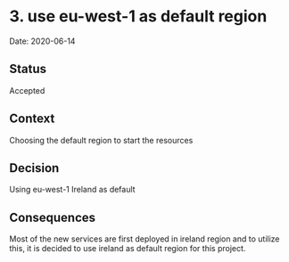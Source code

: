 # 3. use eu-west-1 as default region

Date: 2020-06-14

## Status

Accepted

## Context

Choosing the default region to start the resources

## Decision

Using eu-west-1 Ireland as default

## Consequences

Most of the new services are first deployed in ireland region and to utilize this, 
it is decided to use ireland as default region for this project.
